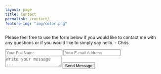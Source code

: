 ```yaml
---
layout: page
title: Contact
permalink: /contact/
feature-img: "img/color.png"
---
```


Please feel free to use the form below if you would like to contact me with any questions or if you would like to simply say hello. - Chris

<form action="https://getsimpleform.com/messages?form_api_token=ac2cfd60b60926d14666df3cbaff351c" method="post">
  <!-- the redirect_to is optional, the form will redirect to the referrer on submission -->
  <input type='hidden' name='redirect_to' value='https://gwyn20.github.io/thank-you/' />
  <input type='text' name='name' placeholder='Your Full Name' />
  <input type='email' name='email' placeholder='Your E-mail Address' />
  <textarea name='message' placeholder='Write your message ...'></textarea>
  <input type='submit' value='Send Message' />
</form>